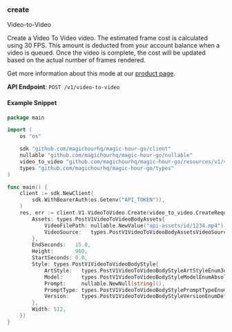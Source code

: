 
### create <a name="create"></a>
Video-to-Video

Create a Video To Video video. The estimated frame cost is calculated using 30 FPS. This amount is deducted from your account balance when a video is queued. Once the video is complete, the cost will be updated based on the actual number of frames rendered.
  
Get more information about this mode at our [product page](/products/video-to-video).
  

**API Endpoint**: `POST /v1/video-to-video`

#### Example Snippet

```go
package main

import (
	os "os"

	sdk "github.com/magichourhq/magic-hour-go/client"
	nullable "github.com/magichourhq/magic-hour-go/nullable"
	video_to_video "github.com/magichourhq/magic-hour-go/resources/v1/video_to_video"
	types "github.com/magichourhq/magic-hour-go/types"
)

func main() {
	client := sdk.NewClient(
		sdk.WithBearerAuth(os.Getenv("API_TOKEN")),
	)
	res, err := client.V1.VideoToVideo.Create(video_to_video.CreateRequest{
		Assets: types.PostV1VideoToVideoBodyAssets{
			VideoFilePath: nullable.NewValue("api-assets/id/1234.mp4"),
			VideoSource:   types.PostV1VideoToVideoBodyAssetsVideoSourceEnumFile,
		},
		EndSeconds:   15.0,
		Height:       960,
		StartSeconds: 0.0,
		Style: types.PostV1VideoToVideoBodyStyle{
			ArtStyle:   types.PostV1VideoToVideoBodyStyleArtStyleEnum3dRender,
			Model:      types.PostV1VideoToVideoBodyStyleModelEnumAbsoluteReality,
			Prompt:     nullable.NewNull[string](),
			PromptType: types.PostV1VideoToVideoBodyStylePromptTypeEnumAppendDefault,
			Version:    types.PostV1VideoToVideoBodyStyleVersionEnumDefault,
		},
		Width: 512,
	})
}

```
